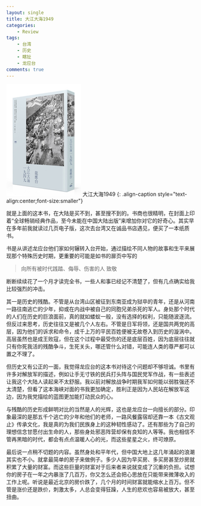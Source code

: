 ```yaml
---
layout: single
title: 大江大海1949
categories: 
    - Review 
tags: 
    - 台湾 
    - 历史
    - 瞎扯
    - 龙应台
comments: true
---
```


![CommonCrawl](/assets/river_sea_1949.jpeg)
大江大海1949
{: .align-caption style="text-align:center;font-size:smaller"}

就是上面的这本书，在大陆是买不到，甚至搜不到的。书商也很精明，在封面上印着“全球畅销经典作品，至今未能在中国大陆出版”来增加你对它的好奇心。其实早在多年前我就读过几页电子版，这次去台湾又在诚品书店遇见，便买了一本纸质书。

书是从讲述龙应台他们家如何辗转入台开始，通过描绘不同人物的故事和生平来展现那个特殊历史时期，更重要的可能是如书的扉页中写的

> 向所有被时代践踏、侮辱、伤害的人 致敬

断断续续花了一个月才读完全书，一些人和事已经记不清楚了，但有几点确实给我比较强烈的冲击。

其一是历史的残酷。不管是从台湾山区被征到东南亚成为狱卒的青年，还是从河南一路往南逃亡的少年，抑或在内战中被自己的同胞兄弟杀死的军人。身处那个时代的人们在历史的巨浪面前，真的就如蝼蚁一般，没有选择的权利，只能随波逐流。但反过来思考，历史往往又是被几个人左右。不管是日军将领，还是国共两党的高层，因为他们的诉求和命令，成千上万的平民百姓便被无故卷入到历史的漩涡中。高层虽然也是成王败寇，但在这个过程中最受伤的还是底层百姓，因为底层往往就只有你死我活的残酷争斗，生死关头，哪还管什么对错，可能连人类的尊严都可以置之不理了。

但历史又有公正的一面，我觉得龙应台的这本书对待这个问题却不够坦诚。书里有许多对解放军的描述，例如让手无寸铁的民兵打头阵与国民党军作战，有一些表述让我这个大陆人读起来不太舒服。我以前对解放战争时期我军如何能以弱胜强还不太清楚，但看了这本海峡对面的书我更加确定，胜利正是因为人民站在解放军这边，因为我党描绘的蓝图更加能打动民众的心。

与残酷的历史形成鲜明对比的当然是人的光辉，这也是龙应台一向擅长的部分。印象最深的是那五千个逃亡的少年和他们的老师，一路风餐露宿却还靠一本《古文观止》传承文化，我是真的为我们民族身上的这种韧性感动了。还有那些为了自己的理想信念甘愿付出生命的人，那些身处邪恶阵营却保有良知的人等等。我也相信不管再黑暗的时代，都会有点点温暖人心的光，而这些星星之火，终可燎原。

最后说一点稍不切题的内容。虽然身处和平年代，但中国大地上这几年涌起的浪潮其实也不小。就拿最简单的房子来做例子。多少人因为早买房、多买房甚至炒房就积累了大量的财富。而这些巨量的财富对于后来者来说就变成了沉重的负担。试想你的房子在一年之内暴涨了几百万，你又怎么还会把心思放在只能带来微薄收入的工作上呢。听说是最近北京的房价跌了，几个月的时间财富就能缩水上百万。但不管是涨价还是跌价，刺激太多，人总会变得狂躁，人生的悲欢也容易被放大，甚至扭曲。